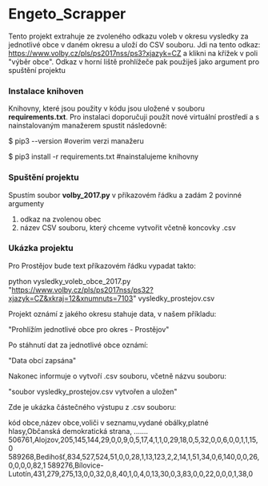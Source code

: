 # Engeto_Scrapper
Tento projekt extrahuje ze zvoleného odkazu voleb v okresu vysledky za jednotlivé obce v daném okresu a uloží do CSV souboru.
Jdi na tento odkaz: https://www.volby.cz/pls/ps2017nss/ps3?xjazyk=CZ a klikni na křížek v poli "výběr obce".
Odkaz v horní liště prohlížeče pak použiješ jako argument pro spuštění projektu

### Instalace knihoven
Knihovny, které jsou použity v kódu jsou uložené v souboru **requirements.txt**. Pro instalaci doporučuji použít nové virtuální prostředí a s nainstalovaným manažerem spustit následovně:

$ pip3 --version #overim verzi manažeru

$ pip3 install -r requirements.txt #nainstalujeme knihovny

### Spuštění projektu
Spustím soubor **volby_2017.py** v příkazovém řádku a zadám 2 povinné argumenty
1. odkaz na zvolenou obec
2. název CSV souboru, který chceme vytvořit včetně koncovky .csv

### Ukázka projektu
Pro Prostějov bude text příkazovém řádku vypadat takto:

python vysledky_voleb_obce_2017.py "https://www.volby.cz/pls/ps2017nss/ps32?xjazyk=CZ&xkraj=12&xnumnuts=7103" vysledky_prostejov.csv

Projekt oznámí z jakého okresu stahuje data, v našem příkladu:

"Prohlížím jednotlivé obce pro okres - Prostějov"


Po stáhnutí dat za jednotlivé obce oznámí:

"Data obcí zapsána"

Nakonec informuje o vytvoří .csv souboru, včetně názvu souboru:

"soubor vysledky_prostejov.csv vytvořen a uložen"

Zde je ukázka částečného výstupu z .csv souboru:

kód obce,název obce,voliči v seznamu,vydané obálky,platné hlasy,Občanská demokratická strana, .......
506761,Alojzov,205,145,144,29,0,0,9,0,5,17,4,1,1,0,29,18,0,5,32,0,0,6,0,0,1,1,15,0
589268,Bedihošť,834,527,524,51,0,0,28,1,13,123,2,2,14,1,51,34,0,6,140,0,0,26,0,0,0,0,82,1
589276,Bílovice-Lutotín,431,279,275,13,0,0,32,0,8,40,1,0,4,0,13,30,0,3,83,0,0,22,0,0,0,1,38,0




